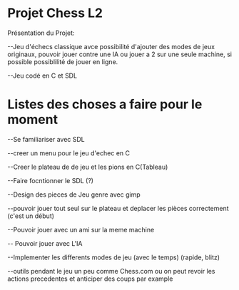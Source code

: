 # Projet Chess L2

Présentation du Projet:

--Jeu d'échecs classique avce possibilité d'ajouter des modes de jeux originaux,
	pouvoir jouer contre une IA ou jouer a 2 sur une seule machine,
	si possible possiblilité de jouer en ligne.
	
--Jeu codé en C et SDL

# Listes des choses a faire pour le moment

--Se familiariser avec SDL

--creer un menu pour le jeu d'echec en C

--Creer le plateau de de jeu et les pions en C(Tableau)

--Faire focntionner le SDL (?)

--Design des pieces de Jeu genre avec gimp

--pouvoir jouer tout seul sur le plateau et deplacer les pièces correctement (c'est un début)

--Pouvoir jouer avec un ami sur la meme machine

-- Pouvoir jouer avec L'IA

--Implementer les differents modes de jeu (avec le temps) (rapide, blitz)

--outils pendant le jeu un peu comme Chess.com ou on peut revoir les actions precedentes et anticiper des coups par example



